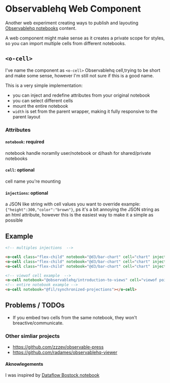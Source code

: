 # Observablehq Web Component

Another web experiment creating ways to publish and layouting [Observablehq notebooks](https://observablehq.com/) content.

A web component might make sense as it creates a private scope for styles, so you can import multiple cells from different notebooks.

## `<o-cell>`

I've name the component as `<o-cell>` Observablehq cell,trying to be short and make some sense, however I'm still not sure if this is a good name.

This is a very simple implementation:
* you can inject and redefine attributes from your original notebook
* you can select different cells
* mount the entire notebook
* `width` is set from the parent wrapper, making it fully responsive to the parent layout

### Attributes

#### `notebook`: required
notebook handle noramlly user/notebook or d/hash for shared/private notebooks
#### `cell`: optional
cell name you're mounting
#### `injections`: optional
a JSON like string with cell values you want to override example: `{"height":300,"color":"brown"}`, ps it's a bit annoying the JSON string as an html attribute, however this is the easiest way to make it a simple as possible

## Example

```html
<!-- multiples injections  -->

<o-cell class="flex-child" notebook="@d3/bar-chart" cell="chart" injections={"height":300,"color":"brown"}></o-cell>
<o-cell class="flex-child" notebook="@d3/bar-chart" cell="chart" injections={"height":400,"color":"red"}></o-cell>
<o-cell class="flex-child" notebook="@d3/bar-chart" cell="chart" injections={"color":"gray"}></o-cell>

<!-- viewof cell example  -->
<o-cell notebook="@observablehq/introduction-to-views" cell="viewof point"></o-cell>
<!-- entire notebook example -->
<o-cell notebook="@fil/synchronized-projections"></o-cell>
```

## Problems / TODOs
* If you embed two cells from the same notebook, they won't breactive/communicate.


### Other simliar projects
* https://github.com/zzzev/observable-press
* https://github.com/radames/observablehq-viewer

#### Aknowlegements   
I was inspired by [Dataflow Bostock notebook](https://observablehq.com/@mbostock/dataflow)
